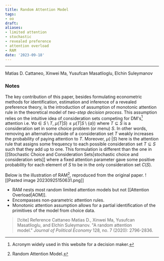 ```yaml
---
title: Random Attention Model
tags:
- oo
draft:
aliases:
- limited attention
- stochastic
- revealed preference
- attention overload
- RAM
date: '2023-09-18'
---
```

---
Matias D. Cattaneo, Xinwei Ma, Yusufcan Masatlioglu, Elchin Suleymanov
### Notes

The key contribution of this paper, besides formulating econometric methods for identification, estimation and inference of a revealed preference theory, is the introduction of assumption of monotonic attention rule in the theoretical model of _two-step decision process_. This assumption relies on the intuitive idea of consideration sets competing for DM's[^1] attention i.e. $\forall a \in S \setminus T$, $\mu(T|S) \leq \mu(T|S \setminus \{a\})$ where $T \subseteq S$ is a consideration set in some choice problem (or menu) $S$. In other words, removing an alternative outside of a consideration set $T$ weakly increases the probability of paying attention to $T$. Moreover, $\mu(\cdot|S)$ here is the attention rule that assigns some frequency to each possible consideration set $T \subseteq S$ such that they add up to one. This formulation is different than the one in [[Stochastic Choice and Consideration Sets|stochastic choice and consideration sets]] where a fixed attention parameter gave some positive probability for each element of $S$ to be in the only consideration set $C(S)$.

Below is the illustration of RAM[^2], reproduced from the original paper.
![[Pasted image 20230925150631.png]]


- RAM nests most random limited attention models but not [[Attention Overload|AOM]]. 
- Encompasses non-parametric attention rules.
- Monotonic attention assumption allows for a partial identification of the primitives of the model from choice data.


[^1]: Acronym widely used in this website for a decision maker.
[^2]: Random Attention Model.

> [!cite] Reference
> Cattaneo Matias D., Xinwei Ma, Yusufcan Masatlioglu, and Elchin Suleymanov. "A random attention model." _Journal of Political Economy_ 128, no. 7 (2020): 2796-2836.

